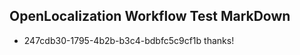 ## OpenLocalization Workflow Test MarkDown
* 247cdb30-1795-4b2b-b3c4-bdbfc5c9cf1b 
thanks!<!--HONumber=Mar16_HO2-->

